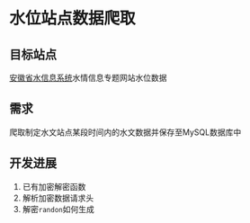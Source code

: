 # 水位站点数据爬取

## 目标站点
[安徽省水信息系统](http://yc.wswj.net/ahsxx/LOL/?refer=upl&to=public_public)水情信息专题网站水位数据

## 需求
爬取制定水文站点某段时间内的水文数据并保存至MySQL数据库中

## 开发进展
1. 已有加密解密函数
2. 解析加密数据请求头
3. 解密``randon``如何生成